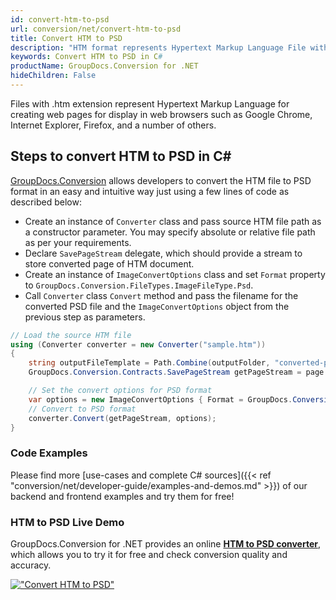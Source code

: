 ```yaml
---
id: convert-htm-to-psd
url: conversion/net/convert-htm-to-psd
title: Convert HTM to PSD
description: "HTM format represents Hypertext Markup Language File with .htm extension. Learn how to convert HTM to PSD file programmatically in C# language using GroupDocs.Conversion for .NET library."
keywords: Convert HTM to PSD in C#
productName: GroupDocs.Conversion for .NET
hideChildren: False
---
```


Files with .htm extension represent Hypertext Markup Language for creating web pages for display in web browsers such as Google Chrome, Internet Explorer, Firefox, and a number of others.

## Steps to convert HTM to PSD in C#

[GroupDocs.Conversion](https://products.groupdocs.com/conversion/net) allows developers to convert the HTM file to PSD format in an easy and intuitive way just using a few lines of code as described below:

* Create an instance of `Converter` class and pass source HTM file path as a constructor parameter. You may specify absolute or relative file path as per your requirements. 
* Declare `SavePageStream` delegate, which should provide a stream to store converted page of HTM document.
* Create an instance of `ImageConvertOptions` class and set `Format` property to `GroupDocs.Conversion.FileTypes.ImageFileType.Psd`.
* Call `Converter` class `Convert` method and pass the filename for the converted PSD file and the `ImageConvertOptions` object from the previous step as parameters.

```csharp
// Load the source HTM file
using (Converter converter = new Converter("sample.htm"))
{
    string outputFileTemplate = Path.Combine(outputFolder, "converted-page-{0}.psd");
    GroupDocs.Conversion.Contracts.SavePageStream getPageStream = page => new FileStream(string.Format(outputFileTemplate, page), FileMode.Create);

    // Set the convert options for PSD format
    var options = new ImageConvertOptions { Format = GroupDocs.Conversion.FileTypes.ImageFileType.Psd };   
    // Convert to PSD format
    converter.Convert(getPageStream, options);
}
```

### Code Examples

Please find more [use-cases and complete C# sources]({{< ref "conversion/net/developer-guide/examples-and-demos.md" >}}) of our backend and frontend examples and try them for free!

### HTM to PSD Live Demo

GroupDocs.Conversion for .NET provides an online [**HTM to PSD converter**](https://products.groupdocs.app/conversion/htm-to-psd), which allows you to try it for free and check conversion quality and accuracy.

[!["Convert HTM to PSD"](conversion/net/images/convert-to-psd/convert-htm-to-psd.png)](https://products.groupdocs.app/conversion/htm-to-psd)